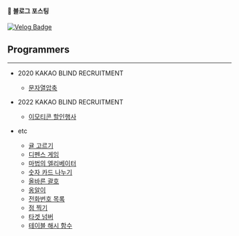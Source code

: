 #### 🔽 블로그 포스팅
[![Velog Badge](https://img.shields.io/badge/Velog-20C997?style=flat-square&logo=Velog&logoColor=white&link=https://velog.io/@hiyoojeong)](https://velog.io/@hiyoojeong?tag=%EC%BD%94%EB%94%A9%ED%85%8C%EC%8A%A4%ED%8A%B8)

## Programmers
---
- 2020 KAKAO BLIND RECRUITMENT
    - [문자열압축]()

- 2022 KAKAO BLIND RECRUITMENT
    - [이모티콘 할인행사]()

- etc
    - [귤 고르기]()
    - [디펜스 게임]()
    - [마법의 엘리베이터]()
    - [숫자 카드 나누기]()
    - [올바른 괄호]()
    - [옹알이]()
    - [전화번호 목록]()
    - [점 찍기]()
    - [타겟 넘버]()
    - [테이블 해시 함수]()
    